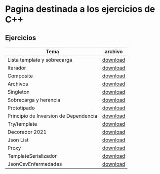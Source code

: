 # Pagina destinada  a los ejercicios de C++

## Ejercicios

| Tema | archivo |
| ----- | ------ |
| Lista template y sobrecarga | [download](https://Braslyn.github.io/Ejercicios/C++/Listatemplate.zip) |
| Iterador | [download](https://Braslyn.github.io/Ejercicios/C++/Iteradores.zip) |
| Composite | [download](https://Braslyn.github.io/Ejercicios/C++/Composite_Empresa.zip) |
| Archivos | [download](https://Braslyn.github.io/Ejercicios/C++/Archivos.zip) |
| Singleton | [download](https://Braslyn.github.io/Ejercicios/C++/Singleton.zip) |
| Sobrecarga y herencia | [download](https://Braslyn.github.io/Ejercicios/C++/SobreCarga_y_herencia.zip) |
| Prototipado | [download](https://Braslyn.github.io/Ejercicios/C++/Prototipado.zip) |
| Principio de Inversion de Dependencia | [download](https://Braslyn.github.io/Ejercicios/C++/PrincipioInversionDependencia.zip) |
| Try/template | [download](https://Braslyn.github.io/Ejercicios/C++/Refrigerador.zip) |
| Decorador 2021 | [download](https://Braslyn.github.io/Ejercicios/C++/Decorador_2021.zip) |
| Json List | [download](https://Braslyn.github.io/Ejercicios/C++/Json_List.zip) |
| Proxy | [download](https://Braslyn.github.io/Ejercicios/C++/Proxy_Pattern.zip) |
| TemplateSerializador | [download](https://Braslyn.github.io/Ejercicios/C++/ArbolTemplate.zip) |
| JsonCsvEnfermedades | [download](https://Braslyn.github.io/Ejercicios/C++/enfermedadesCSV.zip) |